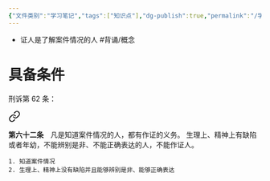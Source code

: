 ```yaml
---
{"文件类别":"学习笔记","tags":["知识点"],"dg-publish":true,"permalink":"/学习笔记/知识点/证人/","dgPassFrontmatter":true}
---
```


- 证人是了解案件情况的人 #背诵/概念 
# 具备条件 
刑诉第 62 条：
<div class="transclusion internal-embed is-loaded"><a class="markdown-embed-link" href="///2018/#t0062" aria-label="Open link"><svg xmlns="http://www.w3.org/2000/svg" width="24" height="24" viewBox="0 0 24 24" fill="none" stroke="currentColor" stroke-width="2" stroke-linecap="round" stroke-linejoin="round" class="svg-icon lucide-link"><path d="M10 13a5 5 0 0 0 7.54.54l3-3a5 5 0 0 0-7.07-7.07l-1.72 1.71"></path><path d="M14 11a5 5 0 0 0-7.54-.54l-3 3a5 5 0 0 0 7.07 7.07l1.71-1.71"></path></svg></a><div class="markdown-embed">



**第六十二条**　凡是知道案件情况的人，都有作证的义务。
生理上、精神上有缺陷或者年幼，不能辨别是非、不能正确表达的人，不能作证人。 

</div></div>

	1. 知道案件情况
	2. 生理上、精神上没有缺陷并且能够辨别是非、能够正确表达